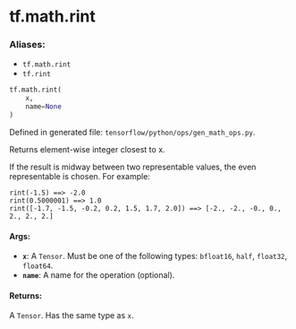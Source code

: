 <div itemscope itemtype="http://developers.google.com/ReferenceObject">
<meta itemprop="name" content="tf.math.rint" />
<meta itemprop="path" content="Stable" />
</div>

# tf.math.rint

### Aliases:

* `tf.math.rint`
* `tf.rint`

``` python
tf.math.rint(
    x,
    name=None
)
```



Defined in generated file: `tensorflow/python/ops/gen_math_ops.py`.

Returns element-wise integer closest to x.

If the result is midway between two representable values,
the even representable is chosen.
For example:

```
rint(-1.5) ==> -2.0
rint(0.5000001) ==> 1.0
rint([-1.7, -1.5, -0.2, 0.2, 1.5, 1.7, 2.0]) ==> [-2., -2., -0., 0., 2., 2., 2.]
```

#### Args:

* <b>`x`</b>: A `Tensor`. Must be one of the following types: `bfloat16`, `half`, `float32`, `float64`.
* <b>`name`</b>: A name for the operation (optional).


#### Returns:

A `Tensor`. Has the same type as `x`.